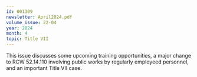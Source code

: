 ```yaml
---
id: 001309
newsletter: April2024.pdf
volume_issue: 22-04
year: 2024
month: 4
topic: Title VII
---
```


This issue discusses some upcoming training opportunities, a major change to RCW 52.14.110 involving public works by regularly employeed personnel, and an important Title VII case.